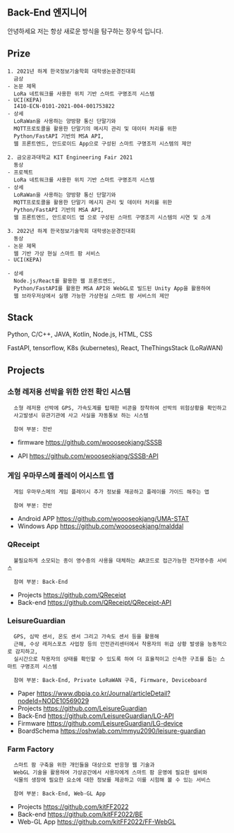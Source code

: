 ## Back-End 엔지니어

안녕하세요 저는 항상 새로운 방식을 탐구하는 장우석 입니다.


## Prize

```
1. 2021년 하계 한국정보기술학회 대학생논문경진대회
  금상
- 논문 제목
  LoRa 네트워크를 사용한 위치 기반 스마트 구명조끼 시스템
- UCI(KEPA)
  I410-ECN-0101-2021-004-001753822
- 상세
  LoRaWan을 사용하는 양방향 통신 단말기와
  MQTT프로토콜을 활용한 단말기의 메시지 관리 및 데이터 처리를 위한 
  Python/FastAPI 기반의 MSA API,
  웹 프론트엔드, 안드로이드 App으로 구성된 스마트 구명조끼 시스템의 제안
```

```
2. 금오공과대학교 KIT Engineering Fair 2021
  동상 
- 프로젝트
  LoRa 네트워크를 사용한 위치 기반 스마트 구명조끼 시스템
- 상세
  LoRaWan을 사용하는 양방향 통신 단말기와
  MQTT프로토콜을 활용한 단말기 메시지 관리 및 데이터 처리를 위한 
  Python/FastAPI 기반의 MSA API,
  웹 프론트엔드, 안드로이드 앱 으로 구성된 스마트 구명조끼 시스템의 시연 및 소개
```

```
3. 2022년 하계 한국정보기술학회 대학생논문경진대회
  동상
- 논문 제목
  웹 기반 가상 현실 스마트 팜 서비스
- UCI(KEPA)

- 상세
  Node.js/React를 활용한 웹 프론트엔드,
  Python/FastAPI를 활용한 MSA API와 WebGL로 빌드된 Unity App을 활용하여
  웹 브라우저상에서 실행 가능한 가상현실 스마트 팜 서비스의 제안
```


## Stack

Python, 
C/C++, 
JAVA, 
Kotlin, 
Node.js, 
HTML, 
CSS

FastAPI, 
tensorflow, 
K8s (kubernetes), 
React, 
TheThingsStack (LoRaWAN)


## Projects

### 소형 레저용 선박을 위한 안전 확인 시스템
```
  소형 레저용 선박에 GPS, 가속도계를 탑재한 비콘을 장착하여 선박의 위험상황을 확인하고
  사고발생시 유관기관에 사고 사실을 자동통보 하는 시스템

  참여 부분: 전반
```
- firmware
  https://github.com/woooseokjang/SSSB

- API
  https://github.com/woooseokjang/SSSB-API
  
### 게임 우마무스메 플레이 어시스트 앱
```
  게임 우마무스메의 게임 플레이시 추가 정보를 재공하고 플레이를 가이드 해주는 앱

  참여 부분: 전반
```
- Android APP
  https://github.com/woooseokjang/UMA-STAT
- Windows App
  https://github.com/woooseokjang/malddal

### QReceipt
```
  불필요하게 소모되는 종이 영수증의 사용을 대체하는 AR코드로 접근가능한 전자영수증 서비스

  참여 부분: Back-End
```
- Projects
  https://github.com/QReceipt
- Back-end
  https://github.com/QReceipt/QReceipt-API

### LeisureGuardian
```
  GPS, 심박 센서, 온도 센서 그리고 가속도 센서 등을 활용해 
  근해, 수상 레저스포츠 사업장 등의 안전관리센터에서 착용자의 위급 상황 발생을 능동적으로 감지하고,
  실시간으로 착용자의 상태를 확인할 수 있도록 하여 더 효율적이고 신속한 구조를 돕는 스마트 구명조끼 시스템
  
  참여 부분: Back-End, Private LoRaWAN 구축, Firmware, Deviceboard
```
- Paper
  https://www.dbpia.co.kr/Journal/articleDetail?nodeId=NODE10569029
- Projects
  https://github.com/LeisureGuardian
- Back-End
  https://github.com/LeisureGuardian/LG-API
- Firmware
  https://github.com/LeisureGuardian/LG-device
- BoardSchema
  https://oshwlab.com/mmyu2090/leisure-guardian

### Farm Factory
```
  스마트 팜 구축을 위한 개인들을 대상으로 반응형 웹 기술과 
  WebGL 기술을 활용하여 가상공간에서 사용자에게 스마트 팜 운영에 필요한 설비와 
  식물의 생장에 필요한 요소에 대한 정보를 제공하고 이를 시험해 볼 수 있는 서비스

  참여 부분: Back-End, Web-GL App
```
- Projects
  https://github.com/kitFF2022
- Back-end
  https://github.com/kitFF2022/BE
- Web-GL App
  https://github.com/kitFF2022/FF-WebGL
